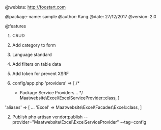 @webiste: http://foostart.com

@package-name: sample
@author: Kang
@date: 27/12/2017
@version: 2.0

@features

1. CRUD
2. Add category to form
3. Language standard
4. Add filters on table data
5. Add token for prevent XSRF


1. config/app.php
   'providers' => [
   /*
    * Package Service Providers...
      */
      Maatwebsite\Excel\ExcelServiceProvider::class,
      ]

'aliases' => [
...
'Excel' => Maatwebsite\Excel\Facades\Excel::class,
]

2. Publish
php artisan vendor:publish --provider="Maatwebsite\Excel\ExcelServiceProvider" --tag=config

